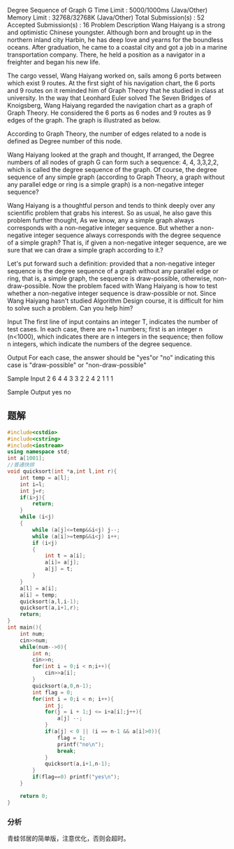 Degree Sequence of Graph G
Time Limit : 5000/1000ms (Java/Other)   Memory Limit : 32768/32768K (Java/Other)
Total Submission(s) : 52   Accepted Submission(s) : 16
Problem Description
Wang Haiyang is a strong and optimistic Chinese youngster. Although born and brought up in the northern inland city Harbin, he has deep love and yearns for the boundless oceans. After graduation, he came to a coastal city and got a job in a marine transportation company. There, he held a position as a navigator in a freighter and began his new life.

The cargo vessel, Wang Haiyang worked on, sails among 6 ports between which exist 9 routes. At the first sight of his navigation chart, the 6 ports and 9 routes on it reminded him of Graph Theory that he studied in class at university. In the way that Leonhard Euler solved The Seven Bridges of Knoigsberg, Wang Haiyang regarded the navigation chart as a graph of Graph Theory. He considered the 6 ports as 6 nodes and 9 routes as 9 edges of the graph. The graph is illustrated as below.



According to Graph Theory, the number of edges related to a node is defined as Degree number of this node.

Wang Haiyang looked at the graph and thought, If arranged, the Degree numbers of all nodes of graph G can form such a sequence: 4, 4, 3,3,2,2, which is called the degree sequence of the graph. Of course, the degree sequence of any simple graph (according to Graph Theory, a graph without any parallel edge or ring is a simple graph) is a non-negative integer sequence?

Wang Haiyang is a thoughtful person and tends to think deeply over any scientific problem that grabs his interest. So as usual, he also gave this problem further thought, As we know, any a simple graph always corresponds with a non-negative integer sequence. But whether a non-negative integer sequence always corresponds with the degree sequence of a simple graph? That is, if given a non-negative integer sequence, are we sure that we can draw a simple graph according to it.?

Let's put forward such a definition: provided that a non-negative integer sequence is the degree sequence of a graph without any parallel edge or ring, that is, a simple graph, the sequence is draw-possible, otherwise, non-draw-possible. Now the problem faced with Wang Haiyang is how to test whether a non-negative integer sequence is draw-possible or not. Since Wang Haiyang hasn't studied Algorithm Design course, it is difficult for him to solve such a problem. Can you help him?



Input
The first line of input contains an integer T, indicates the number of test cases. In each case, there are n+1 numbers; first is an integer n (n<1000), which indicates there are n integers in the sequence; then follow n integers, which indicate the numbers of the degree sequence.


Output
For each case, the answer should be "yes"or "no" indicating this case is "draw-possible" or "non-draw-possible"


Sample Input
2
6 4 4 3 3 2 2
4 2 1 1 1


Sample Output
yes
no

## 题解
```c++
#include<cstdio>
#include<cstring>
#include<iostream>
using namespace std;
int a[1001];
//普通快排
void quicksort(int *a,int l,int r){
	int temp = a[l];
	int i=l;
    int j=r;
	if(i>j){
		return;
	}
	while (i<j)
    {
        while (a[j]<=temp&&i<j) j--;
        while (a[i]>=temp&&i<j) i++;
        if (i<j)
        {
            int t = a[i];
            a[i]= a[j];
            a[j] = t;
        }
    }
    a[l] = a[i];
    a[i] = temp;
    quicksort(a,l,i-1);
    quicksort(a,i+1,r);
    return;
}
int main(){
    int num;
    cin>>num;
    while(num-->0){
        int n;
        cin>>n;
        for(int i = 0;i < n;i++){
            cin>>a[i];
        }
        quicksort(a,0,n-1);
        int flag = 0;
        for(int i = 0;i < n; i++){
            int j;
            for(j = i + 1;j <= i+a[i];j++){
                a[j] --;
            }
            if(a[j] < 0 || (i == n-1 && a[i]>0)){
                flag = 1;
                printf("no\n");
                break;
            }
            quicksort(a,i+1,n-1);
        }
        if(flag==0) printf("yes\n");
    }

    return 0;
}
```
### 分析
青蛙邻居的简单版，注意优化，否则会超时。
